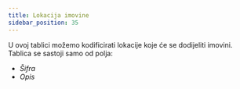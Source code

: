 ```yaml
---
title: Lokacija imovine
sidebar_position: 35
---
```


U ovoj tablici možemo kodificirati lokacije koje će se dodijeliti imovini.
Tablica se sastoji samo od polja:
- *Šifra*  
- *Opis*